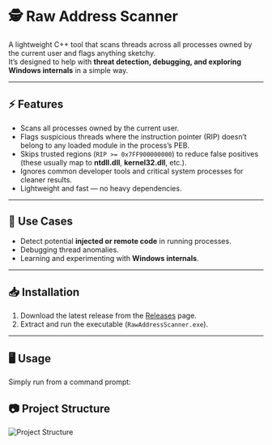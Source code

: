 # 🕵️ Raw Address Scanner

A lightweight C++ tool that scans threads across all processes owned by the current user and flags anything sketchy.  
It’s designed to help with **threat detection, debugging, and exploring Windows internals** in a simple way.

---

## ⚡ Features
- Scans all processes owned by the current user.  
- Flags suspicious threads where the instruction pointer (RIP) doesn’t belong to any loaded module in the process’s PEB.  
- Skips trusted regions (`RIP >= 0x7FF900000000`) to reduce false positives (these usually map to **ntdll.dll**, **kernel32.dll**, etc.).  
- Ignores common developer tools and critical system processes for cleaner results.  
- Lightweight and fast — no heavy dependencies.  

---

## 🚀 Use Cases
- Detect potential **injected or remote code** in running processes.  
- Debugging thread anomalies.  
- Learning and experimenting with **Windows internals**.  

---

## 📥 Installation
1. Download the latest release from the [Releases](../../releases) page.  
2. Extract and run the executable (`RawAddressScanner.exe`).  

---

## 🖥️ Usage
Simply run from a command prompt:


## 📷 Project Structure
![Project Structure]([https://your-image-url-here.png](https://github.com/notshivumang011/Raw-Address-Scanner/blob/main/raw%20address%20scanner.png?raw=true))

